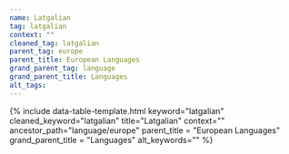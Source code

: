 ```yaml
---
name: Latgalian
tag: latgalian
context: ""
cleaned_tag: latgalian
parent_tag: europe
parent_title: European Languages
grand_parent_tag: language
grand_parent_title: Languages
alt_tags: 
---
```


{% include data-table-template.html 
  keyword="latgalian" 
  cleaned_keyword="latgalian" 
  title="Latgalian"
  context=""
  ancestor_path="language/europe" 
  parent_title = "European Languages"
  grand_parent_title = "Languages"
  alt_keywords=""
%}

